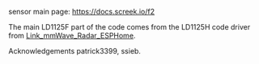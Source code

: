 sensor main page: https://docs.screek.io/f2

The main LD1125F part of the code comes from the LD1125H code driver from [Link_mmWave_Radar_ESPHome](https://github.com/patrick3399/Hi-Link_mmWave_Radar_ESPHome).

Acknowledgements patrick3399, ssieb.
